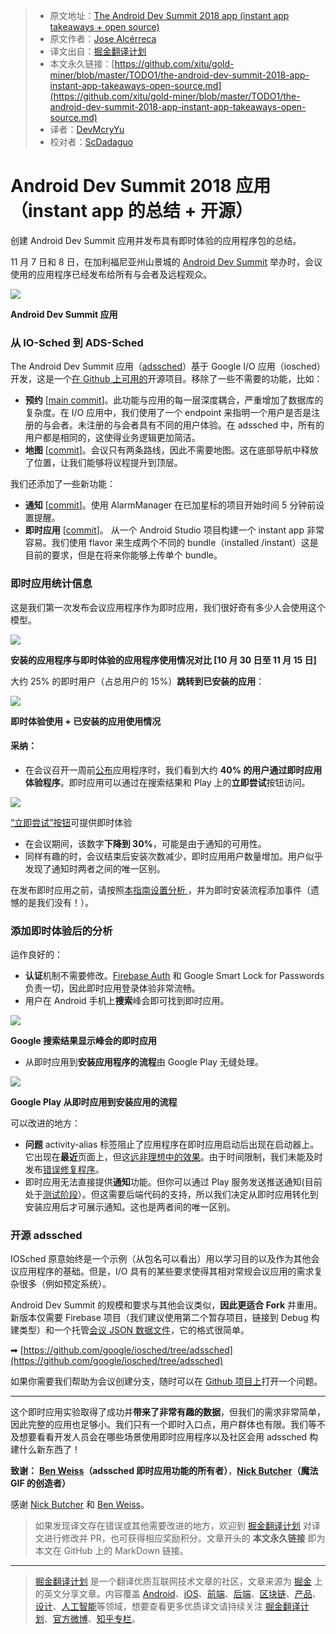 > * 原文地址：[The Android Dev Summit 2018 app (instant app takeaways + open source)](https://medium.com/androiddevelopers/the-android-dev-summit-2018-app-instant-app-takeaways-open-source-e5b590f78f38)
> * 原文作者：[Jose Alcérreca](https://medium.com/@JoseAlcerreca)
> * 译文出自：[掘金翻译计划](https://github.com/xitu/gold-miner)
> * 本文永久链接：[https://github.com/xitu/gold-miner/blob/master/TODO1/the-android-dev-summit-2018-app-instant-app-takeaways-open-source.md](https://github.com/xitu/gold-miner/blob/master/TODO1/the-android-dev-summit-2018-app-instant-app-takeaways-open-source.md)
> * 译者：[DevMcryYu](https://github.com/devmcryyu)
> * 校对者：[ScDadaguo](https://github.com/ScDadaguo)

# Android Dev Summit 2018 应用（instant app 的总结 + 开源）

创建 Android Dev Summit 应用并发布具有即时体验的应用程序包的总结。

11 月 7 日和 8 日，在加利福尼亚州山景城的 [Android Dev Summit](https://developer.android.com/dev-summit/) 举办时，会议使用的应用程序已经发布给所有与会者及远程观众。

![](https://cdn-images-1.medium.com/max/2000/1*F12l55pOjn7vPiXBrbklCg.png)

**Android Dev Summit 应用**

### 从 IO-Sched 到 ADS-Sched

The Android Dev Summit 应用（[adssched](https://github.com/google/iosched/tree/adssched)）基于 Google I/O 应用（iosched）开发，这是一个[在 Github 上可用的](https://github.com/google/iosched/)开源项目。移除了一些不需要的功能，比如：

*   **预约** [[main commit](https://github.com/google/iosched/commit/65a5eb2d61bdd7507148db4d3b32a34f85a9e422)]。此功能与应用的每一层深度耦合，严重增加了数据库的复杂度。在 I/O 应用中，我们使用了一个 endpoint 来指明一个用户是否是注册的与会者。未注册的与会者具有不同的用户体验。在 adssched 中，所有的用户都是相同的，这使得业务逻辑更加简洁。
*   **地图** [[commit](https://github.com/google/iosched/commit/36c1e942379fcfac9181dcac58db434ebcdbb532)\]。会议只有两条路线，因此不需要地图。这在底部导航中释放了位置，让我们能够将议程提升到顶层。

我们还添加了一些新功能：

*   **通知** [[commit](https://github.com/google/iosched/commit/a13dcdae7e2bee6c287549ef4674a84b78f2218c)]。使用 AlarmManager 在已加星标的项目开始时间 5 分钟前设置提醒。
*   **即时应用** [[commit](https://github.com/google/iosched/commit/07092236185425bb5e10c5b5629377ed9dcc6e10)]。 从一个 Android Studio 项目构建一个 instant app 非常容易。我们使用 flavor 来生成两个不同的 bundle（installed
/instant）这是目前的要求，但是在将来你能够上传单个 bundle。

### 即时应用统计信息

这是我们第一次发布会议应用程序作为即时应用，我们很好奇有多少人会使用这个模型。

![](https://cdn-images-1.medium.com/max/1600/1*neTrUNi4qRnDiTPMmEEfeQ.png)

**安装的应用程序与即时体验的应用程序使用情况对比 [10 月 30 日至 11 月 15 日]**

大约 25% 的即时用户（占总用户的 15%）**跳转到已安装的应用**：

![](https://cdn-images-1.medium.com/max/1600/1*KomG5B1oxInVkNwXPZkc4w.png)

**即时体验使用 + 已安装的应用使用情况**

#### 采纳：

*   在会议召开一周前[公布](https://android-developers.googleblog.com/2018/10/the-android-dev-summit-app-is-live-get.html)应用程序时，我们看到大约 **40% 的用户通过即时应用体验程序**。即时应用可以通过在搜索结果和 Play 上的**立即尝试**按钮访问。

![](https://cdn-images-1.medium.com/max/1600/1*MLOghqlxxrXtgc38JTcW6A.png)

[“立即尝试”按钮](https://play.google.com/store/apps/details?id=com.google.samples.apps.adssched)可提供即时体验

*   在会议期间，该数字**下降到 30%**，可能是由于通知的可用性。
*   同样有趣的时，会议结束后安装次数减少，即时应用用户数量增加。用户似乎发现了通知时两者之间的唯一区别。

在发布即时应用之前，请按照[本指南设置分析 ](https://developer.android.com/topic/google-play-instant/guides/analytics)，并为即时安装流程添加事件（遗憾的是我们没有！）。

### 添加即时体验后的分析

运作良好的：

*   **认证**机制不需要修改。[Firebase Auth](https://firebase.google.com/docs/auth/) 和 Google Smart Lock for Passwords 负责一切，因此即时应用登录体验非常流畅。
*   用户在 Android 手机上**搜索**峰会即可找到即时应用。

![](https://cdn-images-1.medium.com/max/1600/1*YbmaVwK6kxnXdyf8dJ8C2g.png)

**Google 搜索结果显示峰会的即时应用**

*   从即时应用到**安装应用程序的流程**由 Google Play 无缝处理。

![](https://cdn-images-1.medium.com/max/1600/1*79wg9dJRlV4ulAaTkp4f1Q.gif)

**Google Play 从即时应用到安装应用的流程**

可以改进的地方：

*   **问题** activity-alias 标签阻止了应用程序在即时应用启动后出现在启动器上。它出现在**最近**页面上，但这[远非理想中的效果](https://twitter.com/lehtimaeki/status/1058077669076729857)。由于时间限制，我们未能及时发布[错误修复程序](https://github.com/google/iosched/commit/d5f1fdbfdb9d6c49a256fdaad52a9ea73392c71e)。
*   即时应用无法直接提供**通知**功能。但你可以通过 Play 服务发送推送通知(目前处于[测试阶段](https://docs.google.com/forms/d/e/1FAIpQLSeu5yabEoJNXfTIugoqqhAqI6HMu2ebpLhyHuWZ2D85s4rRLw/viewform)）。但这需要后端代码的支持，所以我们决定从即时应用转化到安装应用后才可展示通知。这也是两者间的唯一区别。

### 开源 adssched

IOSched 原意始终是一个示例（从包名可以看出）用以学习目的以及作为其他会议应用程序的基础。但是，I/O 具有的某些要求使得其相对常规会议应用的需求复杂很多（例如预定系统）。

Android Dev Summit 的规模和要求与其他会议类似，**因此更适合 Fork** 并重用。新版本仅需要 Firebase 项目（我们建议使用第二个暂存项目，链接到 Debug 构建类型）和一个托管[会议 JSON 数据文件](https://github.com/google/iosched/blob/adssched/shared/src/main/resources/conference_data_2018.json)，它的格式很简单。

➡ [https://github.com/google/iosched/tree/adssched](https://github.com/google/iosched/tree/adssched)

如果你需要我们帮助为会议创建分支，随时可以在 [Github 项目上](https://github.com/google/iosched)打开一个问题。

* * *

这个即时应用实验取得了成功并**带来了非常有趣的数据**，但我们的需求非常简单，因此完整的应用也足够小。我们只有一个即时入口点，用户群体也有限。我们等不及想要看看开发人员会在哪些场景使用即时应用程序以及社区会用 adssched 构建什么新东西了！

**致谢：** [**Ben Weiss**](https://medium.com/@keyboardsurfer)**（adssched 即时应用功能的所有者）**，[**Nick Butcher**](https://medium.com/@crafty)**（魔法 GIF 的创造者）**

感谢 [Nick Butcher](https://medium.com/@crafty?source=post_page) 和 [Ben Weiss](https://medium.com/@keyboardsurfer?source=post_page)。

> 如果发现译文存在错误或其他需要改进的地方，欢迎到 [掘金翻译计划](https://github.com/xitu/gold-miner) 对译文进行修改并 PR，也可获得相应奖励积分。文章开头的 **本文永久链接** 即为本文在 GitHub 上的 MarkDown 链接。


---

> [掘金翻译计划](https://github.com/xitu/gold-miner) 是一个翻译优质互联网技术文章的社区，文章来源为 [掘金](https://juejin.im) 上的英文分享文章。内容覆盖 [Android](https://github.com/xitu/gold-miner#android)、[iOS](https://github.com/xitu/gold-miner#ios)、[前端](https://github.com/xitu/gold-miner#前端)、[后端](https://github.com/xitu/gold-miner#后端)、[区块链](https://github.com/xitu/gold-miner#区块链)、[产品](https://github.com/xitu/gold-miner#产品)、[设计](https://github.com/xitu/gold-miner#设计)、[人工智能](https://github.com/xitu/gold-miner#人工智能)等领域，想要查看更多优质译文请持续关注 [掘金翻译计划](https://github.com/xitu/gold-miner)、[官方微博](http://weibo.com/juejinfanyi)、[知乎专栏](https://zhuanlan.zhihu.com/juejinfanyi)。

